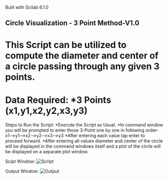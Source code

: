 Built with Scilab 6.1.0

Circle Visualization - 3 Point Method-V1.0
------------------------------------------------------------------
This Script can be utilized to compute the diameter and center of a circle
passing through any given 3 points.
==================================================================
Data Required:
*3 Points (x1,y1,x2,y2,x3,y3)
==================================================================
Steps to Run the Script:
*Execute the Script as Usual.
*In command window you will be prompted to enter those 3-Point one by one in
following order- x1-->y1-->x2-->y2-->x3-->y3
*After entering each value tap enter to proceed forward.
*After entering all values diameter and center of the circle will be displayed
in the command windows itself and a plot of the circle will be displayed on a
separate plot window.

Scipt Window:
![Script](https://user-images.githubusercontent.com/35322637/114135675-395b6f80-9927-11eb-9917-30e70bc52b18.png)

Output Window:
![Output](https://user-images.githubusercontent.com/35322637/114135720-49734f00-9927-11eb-80f1-fb51ae4c5f00.png)
